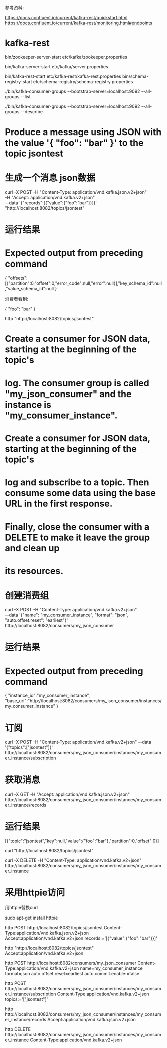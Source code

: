 参考资料:

https://docs.confluent.io/current/kafka-rest/quickstart.html
https://docs.confluent.io/current/kafka-rest/monitoring.html#endpoints

kafka-rest
==========

bin/zookeeper-server-start etc/kafka/zookeeper.properties

bin/kafka-server-start etc/kafka/server.properties

bin/kafka-rest-start etc/kafka-rest/kafka-rest.properties
bin/schema-registry-start etc/schema-registry/schema-registry.properties

./bin/kafka-consumer-groups --bootstrap-server=localhost:9092 --all-groups --list

./bin/kafka-consumer-groups --bootstrap-server=localhost:9092 --all-groups --describe

# Produce a message using JSON with the value '{ "foo": "bar" }' to the topic jsontest
# 生成一个消息 json数据
curl -X POST -H "Content-Type: application/vnd.kafka.json.v2+json" \
      -H "Accept: application/vnd.kafka.v2+json" \
      --data '{"records":[{"value":{"foo":"bar"}}]}' "http://localhost:8082/topics/jsontest"

# 运行结果
# Expected output from preceding command
  {
   "offsets":[{"partition":0,"offset":0,"error_code":null,"error":null}],"key_schema_id":null,"value_schema_id":null
  }

消费者看到:

{ "foo": "bar" }

http "http://localhost:8082/topics/jsontest"

# Create a consumer for JSON data, starting at the beginning of the topic's
# log. The consumer group is called "my_json_consumer" and the instance is "my_consumer_instance".

# Create a consumer for JSON data, starting at the beginning of the topic's
# log and subscribe to a topic. Then consume some data using the base URL in the first response.
# Finally, close the consumer with a DELETE to make it leave the group and clean up
# its resources.

# 创建消费组
curl -X POST -H "Content-Type: application/vnd.kafka.v2+json" \
      --data '{"name": "my_consumer_instance", "format": "json", "auto.offset.reset": "earliest"}' \
      http://localhost:8082/consumers/my_json_consumer

# 运行结果
# Expected output from preceding command
 {
  "instance_id":"my_consumer_instance",
  "base_uri":"http://localhost:8082/consumers/my_json_consumer/instances/my_consumer_instance"
 }

# 订阅
curl -X POST -H "Content-Type: application/vnd.kafka.v2+json" --data '{"topics":["jsontest"]}' \
 http://localhost:8082/consumers/my_json_consumer/instances/my_consumer_instance/subscription

# 获取消息
curl -X GET -H "Accept: application/vnd.kafka.json.v2+json" \
    http://localhost:8082/consumers/my_json_consumer/instances/my_consumer_instance/records

# 运行结果
[{"topic":"jsontest","key":null,"value":{"foo":"bar"},"partition":0,"offset":0}]

curl "http://localhost:8082/topics/jsontest"

curl -X DELETE -H "Content-Type: application/vnd.kafka.v2+json" \
      http://localhost:8082/consumers/my_json_consumer/instances/my_consumer_instance

采用httpie访问
=============

用httpie替换curl

sudo apt-get install httpie

http POST http://localhost:8082/topics/jsontest Content-Type:application/vnd.kafka.json.v2+json Accept:application/vnd.kafka.v2+json records:='[{"value":{"foo":"bar"}}]'

http "http://localhost:8082/topics/jsontest" Accept:application/vnd.kafka.v2+json

http POST http://localhost:8082/consumers/my_json_consumer Content-Type:application/vnd.kafka.v2+json name=my_consumer_instance format=json auto.offset.reset=earliest auto.commit.enable:=false

http POST http://localhost:8082/consumers/my_json_consumer/instances/my_consumer_instance/subscription Content-Type:application/vnd.kafka.v2+json topics:='["jsontest"]'
 
http http://localhost:8082/consumers/my_json_consumer/instances/my_consumer_instance/records Accept:application/vnd.kafka.json.v2+json

http DELETE http://localhost:8082/consumers/my_json_consumer/instances/my_consumer_instance Content-Type:application/vnd.kafka.v2+json